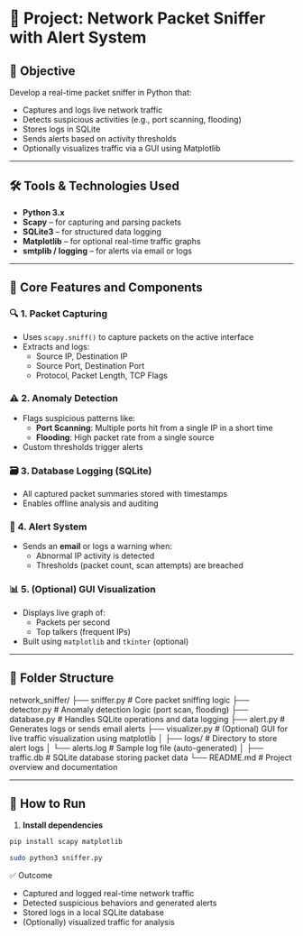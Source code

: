 # 🚨 Project: Network Packet Sniffer with Alert System

## 🎯 Objective
Develop a real-time packet sniffer in Python that:
- Captures and logs live network traffic
- Detects suspicious activities (e.g., port scanning, flooding)
- Stores logs in SQLite
- Sends alerts based on activity thresholds
- Optionally visualizes traffic via a GUI using Matplotlib

---

## 🛠️ Tools & Technologies Used
- **Python 3.x**
- **Scapy** – for capturing and parsing packets
- **SQLite3** – for structured data logging
- **Matplotlib** – for optional real-time traffic graphs
- **smtplib / logging** – for alerts via email or logs

---

## 🧪 Core Features and Components

### 🔍 1. Packet Capturing
- Uses `scapy.sniff()` to capture packets on the active interface
- Extracts and logs:
  - Source IP, Destination IP
  - Source Port, Destination Port
  - Protocol, Packet Length, TCP Flags

### ⚠️ 2. Anomaly Detection
- Flags suspicious patterns like:
  - **Port Scanning**: Multiple ports hit from a single IP in a short time
  - **Flooding**: High packet rate from a single source
- Custom thresholds trigger alerts

### 🗃️ 3. Database Logging (SQLite)
- All captured packet summaries stored with timestamps
- Enables offline analysis and auditing

### 🚨 4. Alert System
- Sends an **email** or logs a warning when:
  - Abnormal IP activity is detected
  - Thresholds (packet count, scan attempts) are breached

### 📊 5. (Optional) GUI Visualization
- Displays live graph of:
  - Packets per second
  - Top talkers (frequent IPs)
- Built using `matplotlib` and `tkinter` (optional)

---

## 📁 Folder Structure

network_sniffer/
├── sniffer.py # Core packet sniffing logic
├── detector.py # Anomaly detection logic (port scan, flooding)
├── database.py # Handles SQLite operations and data logging
├── alert.py # Generates logs or sends email alerts
├── visualizer.py # (Optional) GUI for live traffic visualization using matplotlib
│
├── logs/ # Directory to store alert logs
│ └── alerts.log # Sample log file (auto-generated)
│
├── traffic.db # SQLite database storing packet data
└── README.md # Project overview and documentation

---

## 🚀 How to Run

1. **Install dependencies**
```bash
pip install scapy matplotlib

sudo python3 sniffer.py
```

✅ Outcome
- Captured and logged real-time network traffic
- Detected suspicious behaviors and generated alerts
- Stored logs in a local SQLite database
- (Optionally) visualized traffic for analysis




